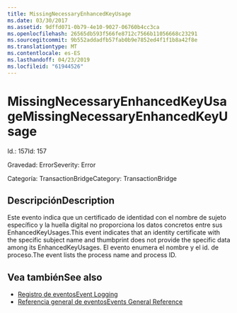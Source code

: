 ```yaml
---
title: MissingNecessaryEnhancedKeyUsage
ms.date: 03/30/2017
ms.assetid: 9dffd071-0b79-4e10-9027-06760b4cc3ca
ms.openlocfilehash: 26565db593f566fe8712c7566b11056668c23291
ms.sourcegitcommit: 9b552addadfb57fab0b9e7852ed4f1f1b8a42f8e
ms.translationtype: MT
ms.contentlocale: es-ES
ms.lasthandoff: 04/23/2019
ms.locfileid: "61944526"
---
```

# <a name="missingnecessaryenhancedkeyusage"></a><span data-ttu-id="c51df-102">MissingNecessaryEnhancedKeyUsage</span><span class="sxs-lookup"><span data-stu-id="c51df-102">MissingNecessaryEnhancedKeyUsage</span></span>
<span data-ttu-id="c51df-103">Id.: 157</span><span class="sxs-lookup"><span data-stu-id="c51df-103">Id: 157</span></span>  
  
 <span data-ttu-id="c51df-104">Gravedad: Error</span><span class="sxs-lookup"><span data-stu-id="c51df-104">Severity: Error</span></span>  
  
 <span data-ttu-id="c51df-105">Categoría: TransactionBridge</span><span class="sxs-lookup"><span data-stu-id="c51df-105">Category: TransactionBridge</span></span>  
  
## <a name="description"></a><span data-ttu-id="c51df-106">Descripción</span><span class="sxs-lookup"><span data-stu-id="c51df-106">Description</span></span>  
 <span data-ttu-id="c51df-107">Este evento indica que un certificado de identidad con el nombre de sujeto específico y la huella digital no proporciona los datos concretos entre sus EnhancedKeyUsages.</span><span class="sxs-lookup"><span data-stu-id="c51df-107">This event indicates that an identity certificate with the specific subject name and thumbprint does not provide the specific data among its EnhancedKeyUsages.</span></span> <span data-ttu-id="c51df-108">El evento enumera el nombre y el id. de proceso.</span><span class="sxs-lookup"><span data-stu-id="c51df-108">The event lists the process name and process ID.</span></span>  
  
## <a name="see-also"></a><span data-ttu-id="c51df-109">Vea también</span><span class="sxs-lookup"><span data-stu-id="c51df-109">See also</span></span>

- [<span data-ttu-id="c51df-110">Registro de eventos</span><span class="sxs-lookup"><span data-stu-id="c51df-110">Event Logging</span></span>](../../../../../docs/framework/wcf/diagnostics/event-logging/index.md)
- [<span data-ttu-id="c51df-111">Referencia general de eventos</span><span class="sxs-lookup"><span data-stu-id="c51df-111">Events General Reference</span></span>](../../../../../docs/framework/wcf/diagnostics/event-logging/events-general-reference.md)
